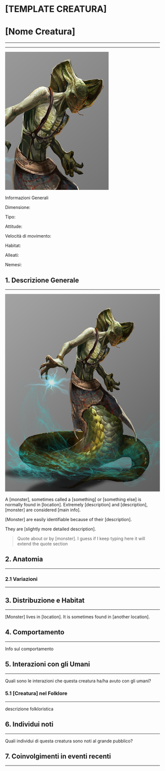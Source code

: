 # [TEMPLATE CREATURA]

# [Nome Creatura]

---

---

![SerpentCultistCrop.png](SerpentCultistCrop.png)

Informazioni Generali

Dimensione:

Tipo:

Attitude:

Velocità di movimento:

Habitat:

Alleati:

Nemesi:

## 1. Descrizione Generale

---

![SerpentCultist2.png](SerpentCultist2.png)

A [monster], sometimes called a [something] or [something else] is normally found in [location]. Extremely [description] and [description], [monster] are considered [main info].

[Monster] are easily identifiable because of their [description]. 

They are [slightly more detailed description].

> Quote about or by [monster]. I guess if I keep typing here it will extend the quote section
> 

## 2. Anatomia

---

### 2.1 Variazioni

---

## 3. Distribuzione e Habitat

---

[Monster] lives in [location]. It is sometimes found in [another location].

## 4. Comportamento

---

Info sul comportamento

## 5. Interazioni con gli Umani

---

Quali sono le interazioni che questa creatura ha/ha avuto con gli umani?

### 5.1 [Creatura] nel Folklore

---

descrizione folkloristica

## 6. Individui noti

---

Quali individui di questa creatura sono noti al grande pubblico?

## 7. Coinvolgimenti in eventi recenti

---

[](Untitled%20d9b3de5a750946a69159e1b2d9154341.csv)